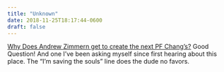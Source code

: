 ```yaml
---
title: "Unknown"
date: 2018-11-25T18:17:44-0600
draft: false
---
```


[Why Does Andrew Zimmern get to create the next PF Chang’s?](https://www.eater.com/2018/11/20/18105239/andrew-zimmern-lucky-cricket-chinese-restaurant-chain-minnesota) Good Question! And one I’ve been asking myself since first hearing about this place. The “I’m saving the souls” line does the dude no favors.
